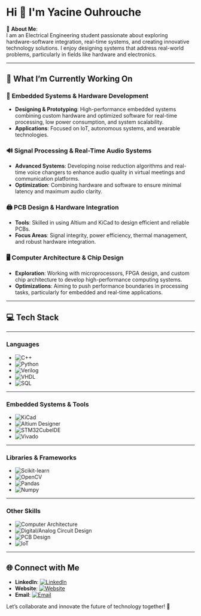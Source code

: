 # Hi 👋 I'm Yacine Ouhrouche

💫 **About Me**:  
I am an Electrical Engineering student passionate about exploring hardware-software integration, real-time systems, and creating innovative technology solutions. I enjoy designing systems that address real-world problems, particularly in fields like hardware and electronics. 

---
## 🚀 What I’m Currently Working On  

### 🔧 **Embedded Systems & Hardware Development**
- **Designing & Prototyping**: High-performance embedded systems combining custom hardware and optimized software for real-time processing, low power consumption, and system scalability.  
- **Applications**: Focused on IoT, autonomous systems, and wearable technologies.

### 🔊 **Signal Processing & Real-Time Audio Systems**
- **Advanced Systems**: Developing noise reduction algorithms and real-time voice changers to enhance audio quality in virtual meetings and communication platforms.  
- **Optimization**: Combining hardware and software to ensure minimal latency and maximum audio clarity.

### 🖨️ **PCB Design & Hardware Integration**
- **Tools**: Skilled in using Altium and KiCad to design efficient and reliable PCBs.  
- **Focus Areas**: Signal integrity, power efficiency, thermal management, and robust hardware integration.

### 🖥️ **Computer Architecture & Chip Design**
- **Exploration**: Working with microprocessors, FPGA design, and custom chip architecture to develop high-performance computing systems.  
- **Optimizations**: Aiming to push performance boundaries in processing tasks, particularly for embedded and real-time applications.

---

## 💻 **Tech Stack**  
---
### **Languages**  
- ![C++](https://img.shields.io/badge/-C%2B%2B-00599C?style=flat&logo=c%2B%2B&logoColor=white)  
- ![Python](https://img.shields.io/badge/-Python-3776AB?style=flat&logo=python&logoColor=white)  
- ![Verilog](https://img.shields.io/badge/-Verilog-000000?style=flat&logo=verilog&logoColor=white)  
- ![VHDL](https://img.shields.io/badge/-VHDL-000000?style=flat&logo=vhdl&logoColor=white)  
- ![SQL](https://img.shields.io/badge/-SQL-4479A1?style=flat&logo=postgresql&logoColor=white)  
---
### **Embedded Systems & Tools**  
- ![KiCad](https://img.shields.io/badge/-KiCad-15648C?style=flat&logo=kicad&logoColor=white)  
- ![Altium Designer](https://img.shields.io/badge/-Altium_Designer-009FDA?style=flat&logo=altium&logoColor=white)  
- ![STM32CubeIDE](https://img.shields.io/badge/-STM32CubeIDE-006A8E?style=flat&logo=stm32&logoColor=white)  
- ![Vivado](https://img.shields.io/badge/-Vivado-003B5C?style=flat&logo=xilinx&logoColor=white)  
---
### **Libraries & Frameworks**  
- ![Scikit-learn](https://img.shields.io/badge/-Scikit-learn-F7931E?style=flat&logo=scikit-learn&logoColor=white)  
- ![OpenCV](https://img.shields.io/badge/-OpenCV-5C3EE8?style=flat&logo=opencv&logoColor=white)
- ![Pandas](https://img.shields.io/badge/-Pandas-5C3EE8?style=flat&logo=opencv&logoColor=white)
- ![Numpy](https://img.shields.io/badge/-Numpy-5C3EE8?style=flat&logo=opencv&logoColor=white)  
---
### **Other Skills**  
-  ![Computer Architecture](https://img.shields.io/badge/-Computer_architecture-009C3D?style=flat&logo=altium&logoColor=white)
- ![Digital/Analog Circuit Design](https://img.shields.io/badge/-Digital/Analog_Circuit_Design-009C3D?style=flat&logo=altium&logoColor=white)  
- ![PCB Design](https://img.shields.io/badge/-PCB_Design-009C3D?style=flat&logo=altium&logoColor=white)  
- ![IoT](https://img.shields.io/badge/-IoT-25D366?style=flat&logo=internet-explorer&logoColor=white)



---
## 🌐 **Connect with Me**  

- **LinkedIn**: [![LinkedIn](https://img.shields.io/badge/LinkedIn-0077B5?style=flat&logo=linkedin&logoColor=white)](https://www.linkedin.com/in/yacine-ouhrouche/)
- **Website**: [![Website](https://img.shields.io/badge/Website-000000?style=flat&logo=github&logoColor=white)](https://yacineouhrouche.com/)
- **Email**: [![Email](https://img.shields.io/badge/Email-EA4335?style=flat&logo=gmail&logoColor=white)](mailto:yacine.ouhrouche04@hotmail.com)

Let’s collaborate and innovate the future of technology together! 🚀



